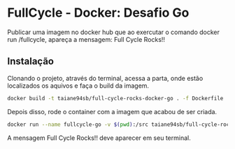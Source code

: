# FullCycle - Docker: Desafio Go

Publicar uma imagem no docker hub que ao exercutar o comando docker run <seu-user>/fullcycle, apareça a mensagem: Full Cycle Rocks!!

## Instalação

Clonando o projeto, através do terminal, acessa a parta, onde estão localizados os aquivos e faça o build da imagem.

```bash
docker build -t taiane94sb/full-cycle-rocks-docker-go . -f Dockerfile
```

Depois disso, rode o container com a imagem que acabou de ser criada.

```bash
docker run --name fullcycle-go -v $(pwd):/src taiane94sb/full-cycle-rocks-docker-go:latest
```
A mensagem Full Cycle Rocks!! deve aparecer em seu terminal.